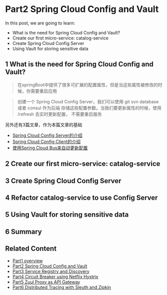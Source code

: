 # Part2 Spring Cloud Config and Vault

In this post, we are going to learn:

* What is the need for Spring Cloud Config and Vault?
* Create our first micro-service: catalog-service
* Create Spring Cloud Config Server
* Using Vault for storing sensitive data

## 1 What is the need for Spring Cloud Config and Vault?

> 在springBoot中提供了很多可扩展的配置属性，但是当这些属性被修改的时候，你需要重启应用

> 创建一个 Spring Cloud Config Server，我们可以使用 git svn database 或者 consul
> 作为后端 存储这些配置参数。当我们要更新属性的时候，使用 /refresh 去实时更新配置，
> 不需要重启服务

另外还有3篇文章，作为本篇文章的基础
* [Spring Cloud Config Server的介绍](README11_Spring_Cloud_Config_Server.md)
* [Spring Cloud Config Client的介绍](README11_Spring_Cloud_Config_Client.md)
* [使用Spring Cloud Bus来自动更新配置](README12_Spring_Cloud_Bus.md)
## 2 Create our first micro-service: catalog-service
## 3 Create Spring Cloud Config Server
## 4 Refactor catalog-service to use Config Server
## 5 Using Vault for storing sensitive data
## 6 Summary

## Related Content
* [Part1 overview](README.md)
* [Part2 Spring Cloud Config and Vault]()
* [Part3 Service Registry and Discovery](README03_Registry_Discovery.md)
* [Part4 Circuit Breaker using Netflix Hystrix](README04_Circuit_Breaker.md)
* [Part5 Zuul Proxy as API Gateway](README05_API_Gateway.md)
* [Part6 Distributed Tracing with Sleuth and Zipkin](README06_Distributed_Tracing.md)